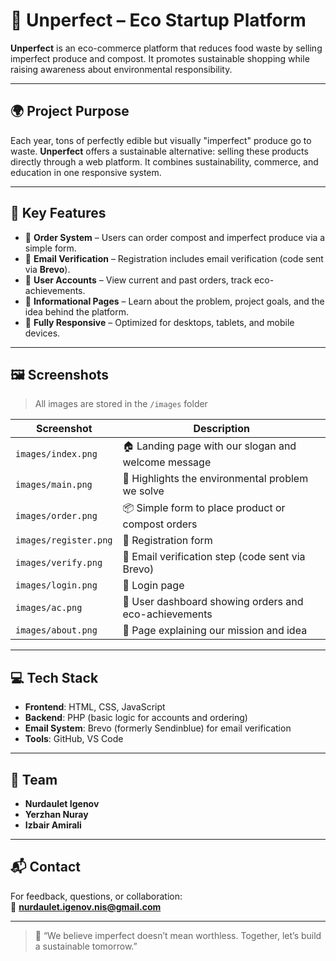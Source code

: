 # 🥬 Unperfect – Eco Startup Platform

**Unperfect** is an eco-commerce platform that reduces food waste by selling imperfect produce and compost. It promotes sustainable shopping while raising awareness about environmental responsibility.

---

## 🌍 Project Purpose

Each year, tons of perfectly edible but visually "imperfect" produce go to waste. **Unperfect** offers a sustainable alternative: selling these products directly through a web platform. It combines sustainability, commerce, and education in one responsive system.

---

## 🔧 Key Features

- 🛒 **Order System** – Users can order compost and imperfect produce via a simple form.
- 🔐 **Email Verification** – Registration includes email verification (code sent via **Brevo**).
- 👤 **User Accounts** – View current and past orders, track eco-achievements.
- 📄 **Informational Pages** – Learn about the problem, project goals, and the idea behind the platform.
- 📱 **Fully Responsive** – Optimized for desktops, tablets, and mobile devices.

---

## 🖼️ Screenshots

> All images are stored in the `/images` folder

| Screenshot | Description |
|------------|-------------|
| `images/index.png` | 🏠 Landing page with our slogan and welcome message |
| `images/main.png` | 🌿 Highlights the environmental problem we solve |
| `images/order.png` | 📦 Simple form to place product or compost orders |
| `images/register.png` | 📝 Registration form |
| `images/verify.png` | 📧 Email verification step (code sent via Brevo) |
| `images/login.png` | 🔐 Login page |
| `images/ac.png` | 👤 User dashboard showing orders and eco-achievements |
| `images/about.png` | 📄 Page explaining our mission and idea |

---

## 💻 Tech Stack

- **Frontend**: HTML, CSS, JavaScript
- **Backend**: PHP (basic logic for accounts and ordering)
- **Email System**: Brevo (formerly Sendinblue) for email verification
- **Tools**: GitHub, VS Code

---

## 👥 Team

- **Nurdaulet Igenov**
- **Yerzhan Nuray**
- **Izbair Amirali**

---

## 📬 Contact

For feedback, questions, or collaboration:  
📩 **nurdaulet.igenov.nis@gmail.com**

---

> 🌱 “We believe imperfect doesn’t mean worthless. Together, let’s build a sustainable tomorrow.”
